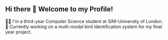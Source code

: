 ## Hi there 👋 Welcome to my Profile!
👨‍💻 I'm a third-year Computer Science student at SIM–University of London.
🚀 Currently working on a multi-modal bird identification system for my final year project.
